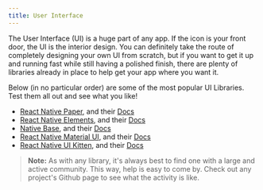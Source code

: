 ```yaml
---
title: User Interface
---
```


The User Interface (UI) is a huge part of any app. If the icon is your front door, the UI is the interior design. You can definitely take the route of completely designing your own UI from scratch, but if you want to get it up and running fast while still having a polished finish, there are plenty of libraries already in place to help get your app where you want it.

Below (in no particular order) are some of the most popular UI Libraries. Test them all out and see what you like!

* [React Native Paper](https://github.com/callstack/react-native-paper), and their [Docs](https://callstack.github.io/react-native-paper/index.html)
* [React Native Elements](https://react-native-training.github.io/react-native-elements/), and their [Docs](https://react-native-training.github.io/react-native-elements/docs/getting_started.html)
* [Native Base](https://nativebase.io/), and their [Docs](https://docs.nativebase.io/)
* [React Native Material UI](https://github.com/xotahal/react-native-material-ui), and their [Docs](https://github.com/xotahal/react-native-material-ui/blob/master/docs/GettingStarted.md)
* [React Native UI Kitten](https://akveo.github.io/react-native-ui-kitten/#/home), and their [Docs](https://akveo.github.io/react-native-ui-kitten/#/docs/quick-start/getting-started)

> **Note:** As with any library, it's always best to find one with a large and active community. This way, help is easy to come by. Check out any project's Github page to see what the activity is like.
